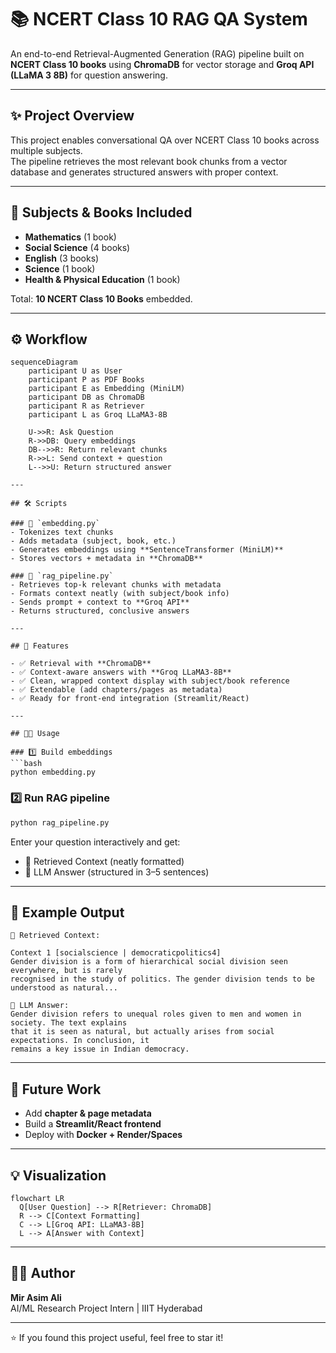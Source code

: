 # 📚 NCERT Class 10 RAG QA System

An end-to-end Retrieval-Augmented Generation (RAG) pipeline built on **NCERT Class 10 books** using **ChromaDB** for vector storage and **Groq API (LLaMA 3 8B)** for question answering.

---

## ✨ Project Overview

This project enables conversational QA over NCERT Class 10 books across multiple subjects.  
The pipeline retrieves the most relevant book chunks from a vector database and generates structured answers with proper context.

---

## 📖 Subjects & Books Included

- **Mathematics** (1 book)
- **Social Science** (4 books)
- **English** (3 books)
- **Science** (1 book)
- **Health & Physical Education** (1 book)

Total: **10 NCERT Class 10 Books** embedded.

---

## ⚙️ Workflow

```mermaid
sequenceDiagram
    participant U as User
    participant P as PDF Books
    participant E as Embedding (MiniLM)
    participant DB as ChromaDB
    participant R as Retriever
    participant L as Groq LLaMA3-8B

    U->>R: Ask Question
    R->>DB: Query embeddings
    DB-->>R: Return relevant chunks
    R->>L: Send context + question
    L-->>U: Return structured answer

---

## 🛠️ Scripts

### 🔹 `embedding.py`
- Tokenizes text chunks
- Adds metadata (subject, book, etc.)
- Generates embeddings using **SentenceTransformer (MiniLM)**
- Stores vectors + metadata in **ChromaDB**

### 🔹 `rag_pipeline.py`
- Retrieves top-k relevant chunks with metadata
- Formats context neatly (with subject/book info)
- Sends prompt + context to **Groq API**
- Returns structured, conclusive answers

---

## 🚀 Features

- ✅ Retrieval with **ChromaDB**
- ✅ Context-aware answers with **Groq LLaMA3-8B**
- ✅ Clean, wrapped context display with subject/book reference
- ✅ Extendable (add chapters/pages as metadata)
- ✅ Ready for front-end integration (Streamlit/React)

---

## 🧑‍💻 Usage

### 1️⃣ Build embeddings
```bash
python embedding.py
```

### 2️⃣ Run RAG pipeline
```bash
python rag_pipeline.py
```

Enter your question interactively and get:  
- 📖 Retrieved Context (neatly formatted)  
- 🤖 LLM Answer (structured in 3–5 sentences)

---

## 🎨 Example Output

```
📖 Retrieved Context:

Context 1 [socialscience | democraticpolitics4]
Gender division is a form of hierarchical social division seen everywhere, but is rarely
recognised in the study of politics. The gender division tends to be understood as natural...

🤖 LLM Answer:
Gender division refers to unequal roles given to men and women in society. The text explains
that it is seen as natural, but actually arises from social expectations. In conclusion, it
remains a key issue in Indian democracy.
```

---

## 🔮 Future Work
- Add **chapter & page metadata**
- Build a **Streamlit/React frontend**
- Deploy with **Docker + Render/Spaces**

---

## 💡 Visualization

```mermaid
flowchart LR
  Q[User Question] --> R[Retriever: ChromaDB]
  R --> C[Context Formatting]
  C --> L[Groq API: LLaMA3-8B]
  L --> A[Answer with Context]
```

---

## 👨‍💻 Author
**Mir Asim Ali**  
AI/ML Research Project Intern | IIIT Hyderabad  

---

⭐ If you found this project useful, feel free to star it!  
